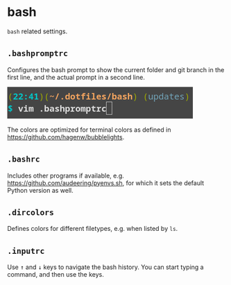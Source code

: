 # bash

`bash` related settings.

## `.bashpromptrc`

Configures the bash prompt
to show the current folder
and git branch in the first line,
and the actual prompt in a second line.

![bashprompt](./images/bashprompt.png)

The colors are optimized
for terminal colors as defined in
https://github.com/hagenw/bubblelights.

## `.bashrc`

Includes other programs
if available,
e.g. https://github.com/audeering/pyenvs.sh,
for which it sets the default Python version as well.

## `.dircolors`

Defines colors for different filetypes,
e.g. when listed by `ls`.

## `.inputrc`

Use <kbd>↑</kbd> and <kbd>↓</kbd> keys
to navigate the bash history.
You can start typing a command,
and then use the keys.
